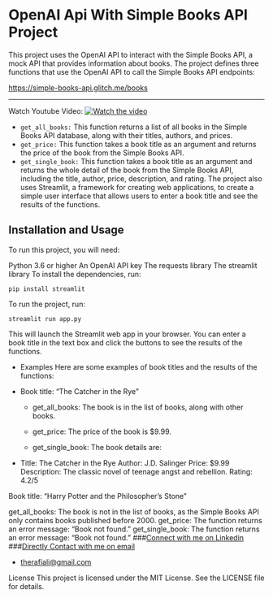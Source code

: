 # OpenAI Api With Simple Books API Project
This project uses the OpenAI API to interact with the Simple Books API, a mock API that provides information about books. The project defines three functions that use the OpenAI API to call the Simple Books API endpoints:

https://simple-books-api.glitch.me/books
_______________________________________________
Watch Youtube Video:
[![Watch the video](https://i.ytimg.com/vi/ToefrGde6NY/hqdefault.jpg?sqp=-oaymwE2CPYBEIoBSFXyq4qpAygIARUAAIhCGAFwAcABBvABAfgB_gmAAtAFigIMCAAQARhaIGUoWjAP&rs=AOn4CLDmEa-5rzsbChZJSsF9OWOv3TaBtw)](https://www.youtube.com/watch?v=ToefrGde6NY)



- `get_all_books:` This function returns a list of all books in the Simple Books API database, along with their titles, authors, and prices.
- `get_price:` This function takes a book title as an argument and returns the price of the book from the Simple Books API.
- `get_single_book:` This function takes a book title as an argument and returns the whole detail of the book from the Simple Books API, including the title, author, price, description, and rating.
The project also uses Streamlit, a framework for creating web applications, to create a simple user interface that allows users to enter a book title and see the results of the functions.

## Installation and Usage
To run this project, you will need:

Python 3.6 or higher
An OpenAI API key
The requests library
The streamlit library
To install the dependencies, run:

`pip install streamlit`

To run the project, run:

`streamlit run app.py`

This will launch the Streamlit web app in your browser. You can enter a book title in the text box and click the buttons to see the results of the functions.

 - Examples
Here are some examples of book titles and the results of the functions:

-  Book title: “The Catcher in the Rye”

    - get_all_books: The book is in the list of books, along with other books.

    - get_price: The price of the book is $9.99.

    - get_single_book: The book details are:

- Title: The Catcher in the Rye Author: J.D. Salinger Price: $9.99 Description: The classic novel of teenage angst and rebellion. Rating: 4.2/5

Book title: “Harry Potter and the Philosopher’s Stone”

get_all_books: The book is not in the list of books, as the Simple Books API only contains books published before 2000.
get_price: The function returns an error message: “Book not found.”
get_single_book: The function returns an error message: “Book not found.”
###[Connect with me on Linkedin](https://www.linkedin.com/in/therafiali/)
###[Directly Contact with me on email](mailto:therafiali@gmial.com)
- therafiali@gmail.com

License
This project is licensed under the MIT License. See the LICENSE file for details.
